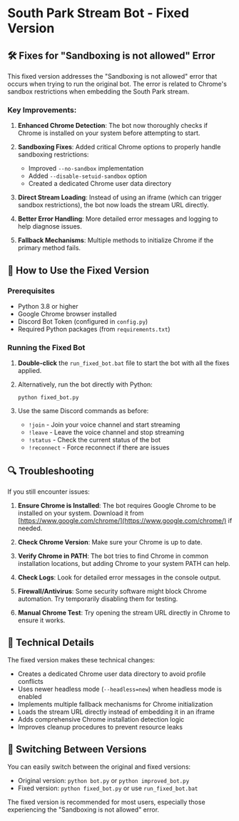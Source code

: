 # South Park Stream Bot - Fixed Version

## 🛠️ Fixes for "Sandboxing is not allowed" Error

This fixed version addresses the "Sandboxing is not allowed" error that occurs when trying to run the original bot. The error is related to Chrome's sandbox restrictions when embedding the South Park stream.

### Key Improvements:

1. **Enhanced Chrome Detection**: The bot now thoroughly checks if Chrome is installed on your system before attempting to start.

2. **Sandboxing Fixes**: Added critical Chrome options to properly handle sandboxing restrictions:
   - Improved `--no-sandbox` implementation
   - Added `--disable-setuid-sandbox` option
   - Created a dedicated Chrome user data directory

3. **Direct Stream Loading**: Instead of using an iframe (which can trigger sandbox restrictions), the bot now loads the stream URL directly.

4. **Better Error Handling**: More detailed error messages and logging to help diagnose issues.

5. **Fallback Mechanisms**: Multiple methods to initialize Chrome if the primary method fails.

## 🚀 How to Use the Fixed Version

### Prerequisites

- Python 3.8 or higher
- Google Chrome browser installed
- Discord Bot Token (configured in `config.py`)
- Required Python packages (from `requirements.txt`)

### Running the Fixed Bot

1. **Double-click** the `run_fixed_bot.bat` file to start the bot with all the fixes applied.

2. Alternatively, run the bot directly with Python:
   ```
   python fixed_bot.py
   ```

3. Use the same Discord commands as before:
   - `!join` - Join your voice channel and start streaming
   - `!leave` - Leave the voice channel and stop streaming
   - `!status` - Check the current status of the bot
   - `!reconnect` - Force reconnect if there are issues

## 🔍 Troubleshooting

If you still encounter issues:

1. **Ensure Chrome is Installed**: The bot requires Google Chrome to be installed on your system. Download it from [https://www.google.com/chrome/](https://www.google.com/chrome/) if needed.

2. **Check Chrome Version**: Make sure your Chrome is up to date.

3. **Verify Chrome in PATH**: The bot tries to find Chrome in common installation locations, but adding Chrome to your system PATH can help.

4. **Check Logs**: Look for detailed error messages in the console output.

5. **Firewall/Antivirus**: Some security software might block Chrome automation. Try temporarily disabling them for testing.

6. **Manual Chrome Test**: Try opening the stream URL directly in Chrome to ensure it works.

## 📝 Technical Details

The fixed version makes these technical changes:

- Creates a dedicated Chrome user data directory to avoid profile conflicts
- Uses newer headless mode (`--headless=new`) when headless mode is enabled
- Implements multiple fallback mechanisms for Chrome initialization
- Loads the stream URL directly instead of embedding it in an iframe
- Adds comprehensive Chrome installation detection logic
- Improves cleanup procedures to prevent resource leaks

## 🔄 Switching Between Versions

You can easily switch between the original and fixed versions:

- Original version: `python bot.py` or `python improved_bot.py`
- Fixed version: `python fixed_bot.py` or use `run_fixed_bot.bat`

The fixed version is recommended for most users, especially those experiencing the "Sandboxing is not allowed" error.